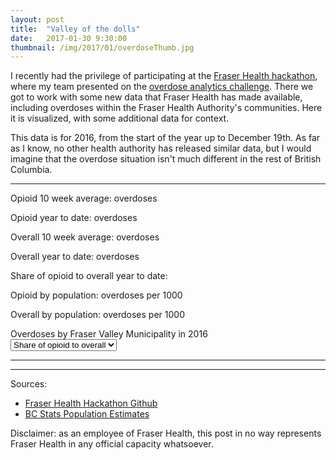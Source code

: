 ```yaml
---
layout: post
title:  "Valley of the dolls"
date:   2017-01-30 9:30:00
thumbnail: /img/2017/01/overdoseThumb.jpg
---
```


I recently had the privilege of participating at the [Fraser Health hackathon](https://www.healthhackathon.ca/index.html), where my team presented on the [overdose analytics challenge](https://www.healthhackathon.ca/themes/theme7.html). There we got to work with some new data that Fraser Health has made available, including overdoses within the Fraser Health Authority's communities. Here it is visualized, with some additional data for context.

This data is for 2016, from the start of the year up to December 19th. As far as I know, no other health authority has released similar data, but I would imagine that the overdose situation isn't much different in the rest of British Columbia.

* * *

<div id="infoBoxMap" class="infoBox hidden">
	<p class="infoTitle"><span id="label"></span></p>
	<p class="info">Opioid 10 week average: <span class="infoData"><span id="op10wk"></span> overdoses</span></p>
	<p class="info">Opioid year to date: <span class="infoData"><span id="opytd"></span> overdoses</span></p>
	<p class="info">Overall 10 week average: <span class="infoData"><span id="ov10wk"></span> overdoses</span></p>
	<p class="info">Overall year to date: <span class="infoData"><span id="ov10ytd"></span> overdoses</span></p>
	<p class="info">Share of opioid to overall year to date: <span class="infoData"><span id="opovper"></span></span></p>
	<p class="info" id="infoOppop">Opioid by population: <span class="infoData"><span id="oppop"></span> overdoses per 1000</span></p>
	<p class="info" id="infoOvpop">Overall by population: <span class="infoData"><span id="ovpop"></span> overdoses per 1000</span></p>
</div>

<div class="chartTitle">Overdoses by Fraser Valley Municipality in 2016</div>

<select id="selectMuni">
    <option value="Percent" selected="selected">Share of opioid to overall</option>
    <option value="Opioid YTD">Opioid total</option>
    <option value="Overall YTD">Overall total</option>
	<option value="Percent Opioid">Opioid by population</option>
	<option value="Percent Overall">Overall by population</option>
</select>

<div id="map" class="svg-container"></div>

* * *

<div id="chart"></div>

* * *

Sources: 

- [Fraser Health Hackathon Github](https://github.com/healthhackathon)
- [BC Stats Population Estimates](http://www.bcstats.gov.bc.ca/StatisticsBySubject/Demography/PopulationEstimates.aspx)

Disclaimer: as an employee of Fraser Health, this post in no way represents Fraser Health in any official capacity whatsoever.

<style>{% include 2017/01/overdose.css %}</style>

<script src="https://d3js.org/d3.v4.min.js"></script>
<script src="https://d3js.org/topojson.v2.min.js"></script>
<script src="https://d3js.org/queue.v1.min.js"></script>
<script src="https://d3js.org/d3-scale-chromatic.v1.min.js"></script>
<script src="https://d3js.org/d3-ease.v1.min.js"></script>
<script>{% include 2017/01/overdose.js %}</script>